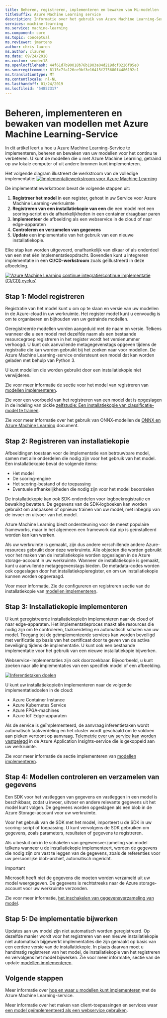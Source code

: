 ```yaml
---
title: Beheren, registreren, implementeren en bewaken van ML-modellen
titleSuffix: Azure Machine Learning service
description: Informatie over het gebruik van Azure Machine Learning-Service te implementeren, beheren en bewaken van uw modellen voor het continu te verbeteren. U kunt de modellen die u met Azure Machine Learning-Service is getraind op uw lokale computer of uit andere bronnen kunt implementeren.
services: machine-learning
ms.service: machine-learning
ms.component: core
ms.topic: conceptual
ms.reviewer: jmartens
author: chris-lauren
ms.author: clauren
ms.date: 09/24/2018
ms.custom: seodec18
ms.openlocfilehash: 44f61d7b90018b76b1903a04d219dcf0226f95e0
ms.sourcegitcommit: 8115c7fa126ce9bf3e16415f275680f4486192c1
ms.translationtype: MT
ms.contentlocale: nl-NL
ms.lasthandoff: 01/24/2019
ms.locfileid: "54852317"
---
```

# <a name="manage-deploy-and-monitor-models-with-azure-machine-learning-service"></a>Beheren, implementeren en bewaken van modellen met Azure Machine Learning-Service

In dit artikel leert u hoe u Azure Machine Learning-Service te implementeren, beheren en bewaken van uw modellen voor het continu te verbeteren. U kunt de modellen die u met Azure Machine Learning, getraind op uw lokale computer of uit andere bronnen kunt implementeren. 

Het volgende diagram illustreert de werkstroom van de volledige implementatie: [ ![Implementatiewerkstroom voor Azure Machine Learning](media/concept-model-management-and-deployment/deployment-pipeline.png) ](media/concept-model-management-and-deployment/deployment-pipeline.png#lightbox)

De implementatiewerkstroom bevat de volgende stappen uit:
1. **Registreer het model** in een register, gehost in uw Service voor Azure Machine Learning-werkruimte
1. **Registreren van een installatiekopie van een** die een model met een scoring-script en de afhankelijkheden in een container draagbaar paren 
1. **Implementeer** de afbeelding als een webservice in de cloud of naar edge-apparaten
1. **Controleren en verzamelen van gegevens**
1. **Update** een implementatie van het gebruik van een nieuwe installatiekopie.

Elke stap kan worden uitgevoerd, onafhankelijk van elkaar of als onderdeel van een met één implementatieopdracht. Bovendien kunt u integreren implementatie in een **CI/CD-werkstroom** zoals geïllustreerd in deze afbeelding.

[ !['Azure Machine Learning continue integratie/continue implementatie (CI/CD) cyclus'](media/concept-model-management-and-deployment/model-ci-cd.png) ](media/concept-model-management-and-deployment/model-ci-cd.png#lightbox)

## <a name="step-1-register-model"></a>Stap 1: Model registreren

Registratie van het model kunt u om op te slaan en versie van uw modellen in de Azure-cloud in uw werkruimte. Het register model kunt u eenvoudig is om te organiseren en bijhouden van uw getrainde modellen.
 
Geregistreerde modellen worden aangeduid met de naam en versie. Telkens wanneer die u een model met dezelfde naam als een bestaande resourcegroep registreren in het register wordt het versienummer verhoogd. U kunt ook aanvullende metagegevenstags opgeven tijdens de registratie die kan worden gebruikt bij het zoeken naar voor modellen. De Azure Machine Learning-service ondersteunt een model dat kan worden geladen met behulp van Python 3. 

U kunt modellen die worden gebruikt door een installatiekopie niet verwijderen.

Zie voor meer informatie de sectie voor het model van registreren van [modellen implementeren](how-to-deploy-and-where.md#registermodel).

Zie voor een voorbeeld van het registreren van een model dat is opgeslagen in de indeling van pickle [zelfstudie: Een installatiekopie van classificatie-model te trainen](tutorial-deploy-models-with-aml.md).

Zie voor meer informatie over het gebruik van ONNX-modellen de [ONNX en Azure Machine Learning](how-to-build-deploy-onnx.md) document.

## <a name="step-2-register-image"></a>Stap 2: Registreren van installatiekopie

Afbeeldingen toestaan voor de implementatie van betrouwbare model, samen met alle onderdelen die nodig zijn voor het gebruik van het model. Een installatiekopie bevat de volgende items:

* Het model
* De scoring-engine
* Het scoring-bestand of de toepassing
* Eventuele afhankelijkheden die nodig zijn voor het model beoordelen

De installatiekopie kan ook SDK-onderdelen voor logboekregistratie en bewaking bevatten. De gegevens van de SDK-logboeken kan worden gebruikt om aanpassen of opnieuw trainen van uw model, met inbegrip van de invoer en uitvoer van het model.

Azure Machine Learning biedt ondersteuning voor de meest populaire frameworks, maar in het algemeen een framework dat pip is geïnstalleerd worden kan kan werken.

Als uw werkruimte is gemaakt, zijn dus andere verschillende andere Azure-resources gebruikt door deze werkruimte.
Alle objecten die worden gebruikt voor het maken van de installatiekopie worden opgeslagen in de Azure storage-account in uw werkruimte. Wanneer de installatiekopie is gemaakt, kunt u aanvullende metagegevenstags bieden. De metadata-codes worden ook opgeslagen door het installatiekopieregister, en om uw installatiekopie kunnen worden opgevraagd.

Voor meer informatie, Zie de configureren en registreren sectie van de installatiekopie van [modellen implementeren](how-to-deploy-and-where.md#configureimage).

## <a name="step-3-deploy-image"></a>Stap 3: Installatiekopie implementeren

U kunt geregistreerde installatiekopieën implementeren naar de cloud of naar edge-apparaten. Het implementatieproces maakt alle resources die nodig zijn om te controleren, taakverdeling en automatisch schalen van uw model. Toegang tot de geïmplementeerde services kan worden beveiligd met verificatie op basis van het certificaat door te geven van de activa beveiliging tijdens de implementatie. U kunt ook een bestaande implementatie voor het gebruik van een nieuwe installatiekopie bijwerken.

Webservice-implementaties zijn ook doorzoekbaar. Bijvoorbeeld, u kunt zoeken naar alle implementaties van een specifiek model of een afbeelding.

[ ![Inferentietaken doelen](media/concept-model-management-and-deployment/inferencing-targets.png) ](media/concept-model-management-and-deployment/inferencing-targets.png#lightbox)

U kunt uw installatiekopieën implementeren naar de volgende implementatiedoelen in de cloud:

* Azure Container Instance
* Azure Kubernetes Service
* Azure FPGA-machines
* Azure IoT Edge-apparaten

Als de service is geïmplementeerd, de aanvraag inferentietaken wordt automatisch taakverdeling en het cluster wordt geschaald om te voldoen aan pieken vertoont op aanvraag. [Telemetrie over uw service kan worden vastgelegd](how-to-enable-app-insights.md) in de Azure Application Insights-service die is gekoppeld aan uw werkruimte.

Zie voor meer informatie de sectie implementeren van [modellen implementeren](how-to-deploy-and-where.md#deploy).

## <a name="step-4-monitor-models-and-collect-data"></a>Stap 4: Modellen controleren en verzamelen van gegevens

Een SDK voor het vastleggen van gegevens en vastleggen in een model is beschikbaar, zodat u invoer, uitvoer en andere relevante gegevens uit het model kunt volgen. De gegevens worden opgeslagen als een blob in de Azure Storage-account voor uw werkruimte.

Voor het gebruik van de SDK met het model, importeert u de SDK in uw scoring-script of toepassing. U kunt vervolgens de SDK gebruiken om gegevens, zoals parameters, resultaten of gegevens te registreren.

Als u besluit om in te schakelen van gegevensverzameling van model telkens wanneer u de installatiekopie implementeert, worden de gegevens die nodig zijn om vast te leggen van de gegevens, zoals de referenties voor uw persoonlijke blob-archief, automatisch ingericht.

> [!Important]
> Microsoft heeft niet de gegevens die moeten worden verzameld uit uw model weergegeven. De gegevens is rechtstreeks naar de Azure storage-account voor uw werkruimte verzonden.

Zie voor meer informatie, [het inschakelen van gegevensverzameling van model](how-to-enable-data-collection.md).

## <a name="step-5-update-the-deployment"></a>Stap 5: De implementatie bijwerken

Updates aan uw model zijn niet automatisch worden geregistreerd. Op dezelfde manier wordt voor het registreren van een nieuwe installatiekopie niet automatisch bijgewerkt implementaties die zijn gemaakt op basis van een eerdere versie van de installatiekopie. In plaats daarvan moet u handmatig registreren van het model, de installatiekopie van het registreren en vervolgens het model bijwerken. Zie voor meer informatie, sectie van de update [modellen implementeren](how-to-deploy-and-where.md#update).

## <a name="next-steps"></a>Volgende stappen

Meer informatie over [hoe en waar u modellen kunt implementeren](how-to-deploy-and-where.md) met de Azure Machine Learning-service.

Meer informatie over het maken van client-toepassingen en services waar [een model geïmplementeerd als een webservice gebruiken](how-to-consume-web-service.md).
